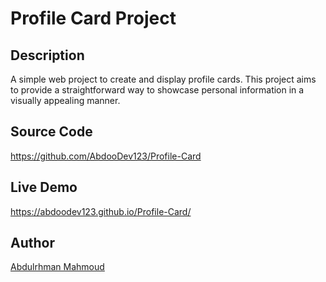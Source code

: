 # Profile Card Project

## Description
A simple web project to create and display profile cards. This project aims to provide a straightforward way to showcase personal information in a visually appealing manner.

## Source Code

https://github.com/AbdooDev123/Profile-Card

## Live Demo

https://abdoodev123.github.io/Profile-Card/

## Author

[Abdulrhman Mahmoud](https://github.com/AbdooDev123)

